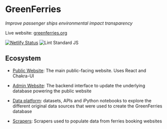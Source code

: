 # GreenFerries

*Improve passenger ships environmental impact transparency*

Live website: [greenferries.org](https://www.greenferries.org)

[![Netlify Status](https://api.netlify.com/api/v1/badges/214d136b-2a50-41c0-b028-643e8352c1b6/deploy-status)](https://app.netlify.com/sites/greenferries/deploys)
![Lint Standard JS](https://github.com/greenferries/greenferries/workflows/Lint%20Standard%20JS/badge.svg)

## Ecosystem

- [Public Website](https://github.com/greenferries/greenferries/tree/master/www#greenferries-website): The
main public-facing website. Uses React and Chakra-UI

- [Admin Website](https://github.com/greenferries/greenferries/tree/master/admin#greenferries-admin):
The backend interface to update the underlying database powering the public
website

- [Data platform](https://github.com/greenferries/greenferries/tree/master/data#greenferries-data-platform):
datasets, APIs and iPython notebooks to explore the different original data
sources that were used to create the GreenFerries database

- [Scrapers](https://github.com/greenferries/greenferries/tree/master/scrapers#greenferries-scrapers):
Scrapers used to populate data from ferries booking websites

